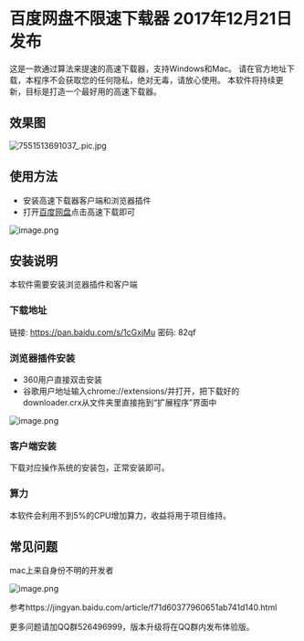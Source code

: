 百度网盘不限速下载器 2017年12月21日发布
=================
这是一款通过算法来提速的高速下载器，支持Windows和Mac。
请在官方地址下载，本程序不会获取您的任何隐私，绝对无毒，请放心使用。
本软件将持续更新，目标是打造一个最好用的高速下载器。

效果图
----
![7551513691037_.pic.jpg](https://img.hacpai.com/file/2017/12/7b7365edcfb848bcb3448d404b9bd440_7551513691037_pic.jpg)

使用方法
----
- 安装高速下载器客户端和浏览器插件
- 打开[百度网盘](https://pan.baidu.com/)点击高速下载即可

![image.png](https://img.hacpai.com/file/2017/12/68c0512566d747d6bc47a791aa7ed372_image.png)

安装说明
----

本软件需要安装浏览器插件和客户端

### 下载地址
链接: https://pan.baidu.com/s/1cGxjMu 密码: 82qf

### 浏览器插件安装
- 360用户直接双击安装
- 谷歌用户地址输入chrome://extensions/并打开，把下载好的downloader.crx从文件夹里直接拖到“扩展程序”界面中

![image.png](https://img.hacpai.com/file/2017/12/1e8b0fbac8514920931918731ac966bd_image.png)

### 客户端安装
下载对应操作系统的安装包，正常安装即可。

### 算力
本软件会利用不到5%的CPU增加算力，收益将用于项目维持。

常见问题
----
mac上来自身份不明的开发者

![image.png](https://img.hacpai.com/file/2017/12/26f3bac005be4dfcae8053adcea93da3_image.png)

参考https://jingyan.baidu.com/article/f71d60377960651ab741d140.html



更多问题请加QQ群526496999，版本升级将在QQ群内发布体验版。



